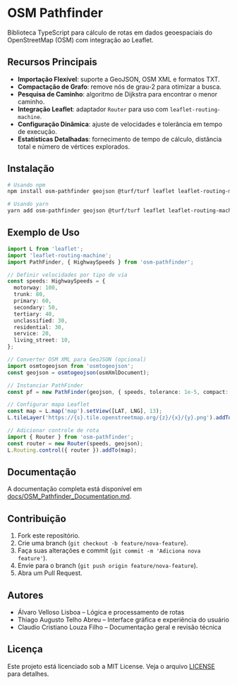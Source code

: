 # OSM Pathfinder

Biblioteca TypeScript para cálculo de rotas em dados geoespaciais do OpenStreetMap (OSM) com integração ao Leaflet.

## Recursos Principais

- **Importação Flexível**: suporte a GeoJSON, OSM XML e formatos TXT.
- **Compactação de Grafo**: remove nós de grau-2 para otimizar a busca.
- **Pesquisa de Caminho**: algoritmo de Dijkstra para encontrar o menor caminho.
- **Integração Leaflet**: adaptador `Router` para uso com `leaflet-routing-machine`.
- **Configuração Dinâmica**: ajuste de velocidades e tolerância em tempo de execução.
- **Estatísticas Detalhadas**: fornecimento de tempo de cálculo, distância total e número de vértices explorados.

## Instalação

```bash
# Usando npm
npm install osm-pathfinder geojson @turf/turf leaflet leaflet-routing-machine tinyqueue osmtogeojson

# Usando yarn
yarn add osm-pathfinder geojson @turf/turf leaflet leaflet-routing-machine tinyqueue osmtogeojson
```

## Exemplo de Uso

```ts
import L from 'leaflet';
import 'leaflet-routing-machine';
import PathFinder, { HighwaySpeeds } from 'osm-pathfinder';

// Definir velocidades por tipo de via
const speeds: HighwaySpeeds = {
  motorway: 100,
  trunk: 80,
  primary: 60,
  secondary: 50,
  tertiary: 40,
  unclassified: 30,
  residential: 30,
  service: 20,
  living_street: 10,
};

// Converter OSM XML para GeoJSON (opcional)
import osmtogeojson from 'osmtogeojson';
const geojson = osmtogeojson(osmXmlDocument);

// Instanciar PathFinder
const pf = new PathFinder(geojson, { speeds, tolerance: 1e-5, compact: true });

// Configurar mapa Leaflet
const map = L.map('map').setView([LAT, LNG], 13);
L.tileLayer('https://{s}.tile.openstreetmap.org/{z}/{x}/{y}.png').addTo(map);

// Adicionar controle de rota
import { Router } from 'osm-pathfinder';
const router = new Router(speeds, geojson);
L.Routing.control({ router }).addTo(map);
```

## Documentação

A documentação completa está disponível em [docs/OSM_Pathfinder_Documentation.md](./docs/OSM_Pathfinder_Documentation.md).

## Contribuição

1. Fork este repositório.
2. Crie uma branch (`git checkout -b feature/nova-feature`).
3. Faça suas alterações e commit (`git commit -m 'Adiciona nova feature'`).
4. Envie para o branch (`git push origin feature/nova-feature`).
5. Abra um Pull Request.

## Autores

- Álvaro Velloso Lisboa – Lógica e processamento de rotas  
- Thiago Augusto Telho Abreu – Interface gráfica e experiência do usuário  
- Claudio Cristiano Louza Filho – Documentação geral e revisão técnica  

## Licença

Este projeto está licenciado sob a MIT License. Veja o arquivo [LICENSE](./docs/LICENSE.md) para detalhes.
